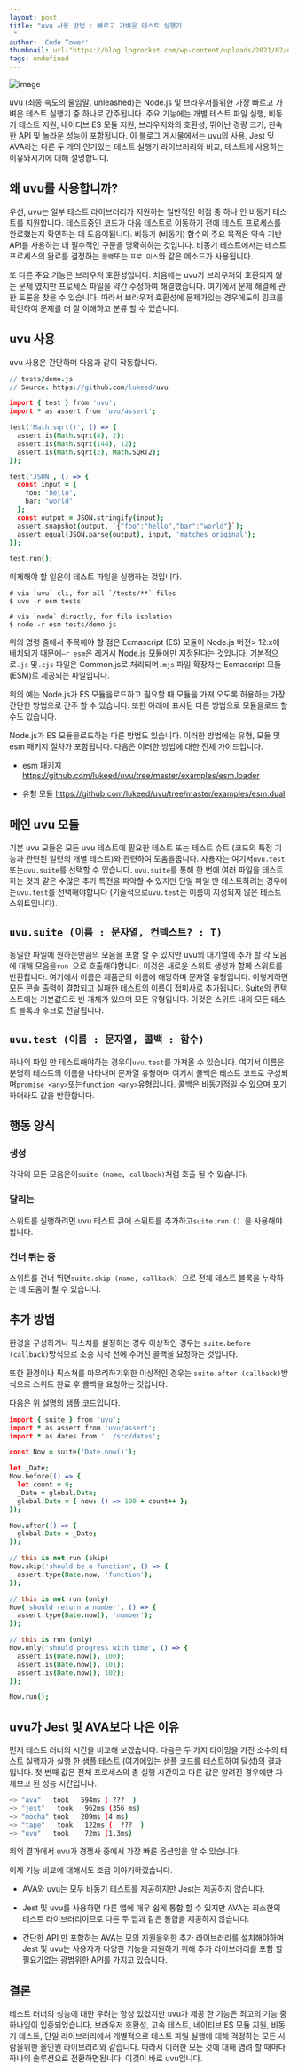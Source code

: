 ```yaml
---
layout: post
title: "uvu 사용 방법 : 빠르고 가벼운 테스트 실행기
 "
author: 'Code Tower'
thumbnail: url("https://blog.logrocket.com/wp-content/uploads/2021/02/uvu.png")
tags: undefined
---
```



![image](https://i0.wp.com/blog.logrocket.com/wp-content/uploads/2021/02/uvu.png?fit=730%2C487&ssl=1)

uvu (최종 속도의 줄임말, unleashed)는 Node.js 및 브라우저를위한 가장 빠르고 가벼운 테스트 실행기 중 하나로 간주됩니다.
 주요 기능에는 개별 테스트 파일 실행, 비동기 테스트 지원, 네이티브 ES 모듈 지원, 브라우저와의 호환성, 뛰어난 경량 크기, 친숙한 API 및 놀라운 성능이 포함됩니다.
 이 블로그 게시물에서는 uvu의 사용, Jest 및 AVA라는 다른 두 개의 인기있는 테스트 실행기 라이브러리와 비교, 테스트에 사용하는 이유와시기에 대해 설명합니다.
 

## 왜 uvu를 사용합니까?
 

우선, uvu는 일부 테스트 라이브러리가 지원하는 일반적인 이점 중 하나 인 비동기 테스트를 지원합니다.
 테스트중인 코드가 다음 테스트로 이동하기 전에 테스트 프로세스를 완료했는지 확인하는 데 도움이됩니다.
 비동기 (비동기) 함수의 주요 목적은 약속 기반 API를 사용하는 데 필수적인 구문을 명확히하는 것입니다.
 비동기 테스트에서는 테스트 프로세스의 완료를 결정하는 `콜백`또는 `프로 미스`와 같은 메소드가 사용됩니다.
 

또 다른 주요 기능은 브라우저 호환성입니다.
 처음에는 uvu가 브라우저와 호환되지 않는 문제 였지만 프로세스 파일을 약간 수정하여 해결했습니다.
 여기에서 문제 해결에 관한 토론을 찾을 수 있습니다.
 따라서 브라우저 호환성에 문제가있는 경우에도이 링크를 확인하여 문제를 더 잘 이해하고 분류 할 수 있습니다.
 

## uvu 사용
 

uvu 사용은 간단하며 다음과 같이 작동합니다.
 

```coffeescript
// tests/demo.js
// Source: https://github.com/lukeed/uvu

import { test } from 'uvu';
import * as assert from 'uvu/assert';

test('Math.sqrt()', () => {
  assert.is(Math.sqrt(4), 2);
  assert.is(Math.sqrt(144), 12);
  assert.is(Math.sqrt(2), Math.SQRT2);
});

test('JSON', () => {
  const input = {
    foo: 'hello',
    bar: 'world'
  };
  const output = JSON.stringify(input);
  assert.snapshot(output, `{"foo":"hello","bar":"world"}`);
  assert.equal(JSON.parse(output), input, 'matches original');
});

test.run();
```

이제해야 할 일은이 테스트 파일을 실행하는 것입니다.
 

```shell
# via `uvu` cli, for all `/tests/**` files
$ uvu -r esm tests

# via `node` directly, for file isolation
$ node -r esm tests/demo.js
```

위의 명령 줄에서 주목해야 할 점은 Ecmascript (ES) 모듈이 Node.js 버전> 12.x에 배치되기 때문에`–r esm`은 레거시 Node.js 모듈에만 지정된다는 것입니다.
 기본적으로`.js` 및`.cjs` 파일은 Common.js로 처리되며`.mjs` 파일 확장자는 Ecmascript 모듈 (ESM)로 제공되는 파일입니다.
 

위의 예는 Node.js가 ES 모듈을로드하고 필요할 때 모듈을 가져 오도록 허용하는 가장 간단한 방법으로 간주 할 수 있습니다.
 또한 아래에 표시된 다른 방법으로 모듈을로드 할 수도 있습니다.
 

Node.js가 ES 모듈을로드하는 다른 방법도 있습니다.
 이러한 방법에는 유형, 모듈 및 esm 패키지 절차가 포함됩니다.
 다음은 이러한 방법에 대한 전체 가이드입니다.
 

- esm 패키지 https://github.com/lukeed/uvu/tree/master/examples/esm.loader
 
- 유형 모듈 https://github.com/lukeed/uvu/tree/master/examples/esm.dual
 

## 메인 uvu 모듈
 

기본 uvu 모듈은 모든 uvu 테스트에 필요한 테스트 또는 테스트 슈트 (코드의 특정 기능과 관련된 일련의 개별 테스트)와 관련하여 도움을줍니다.
 사용자는 여기서`uvu.test` 또는`uvu.suite`를 선택할 수 있습니다.
 `uvu.suite`를 통해 한 번에 여러 파일을 테스트하는 것과 같은 수많은 추가 특전을 파악할 수 있지만 단일 파일 만 테스트하려는 경우에는`uvu.test`를 선택해야합니다 (기술적으로`uvu.test`는 이름이 지정되지 않은 테스트 스위트입니다).
 

## `uvu.suite (이름 : 문자열, 컨텍스트? : T)`
 

동일한 파일에 원하는만큼의 모음을 포함 할 수 있지만 uvu의 대기열에 추가 할 각 모음에 대해 모음을`run `으로 호출해야합니다.
 이것은 새로운 스위트 생성과 함께 스위트를 반환합니다.
 여기에서 이름은 제품군의 이름에 해당하며 문자열 유형입니다.
 이렇게하면 모든 콘솔 출력이 결합되고 실패한 테스트의 이름이 접미사로 추가됩니다.
 Suite의 컨텍스트에는 기본값으로 빈 개체가 있으며 모든 유형입니다.
 이것은 스위트 내의 모든 테스트 블록과 후크로 전달됩니다.
 

## `uvu.test (이름 : 문자열, 콜백 : 함수)`
 

하나의 파일 만 테스트해야하는 경우이`uvu.test`를 가져올 수 있습니다.
 여기서 이름은 분명히 테스트의 이름을 나타내며 문자열 유형이며 여기서 콜백은 테스트 코드로 구성되며`promise <any>`또는`function <any>`유형입니다.
 콜백은 비동기적일 수 있으며 포기하더라도 값을 반환합니다.
 

## 행동 양식
 

### 생성
 

각각의 모든 모음은이`suite (name, callback)`처럼 호출 될 수 있습니다.
 

### 달리는
 

스위트를 실행하려면 uvu 테스트 큐에 스위트를 추가하고`suite.run () `을 사용해야합니다.
 

### 건너 뛰는 중
 

스위트를 건너 뛰면`suite.skip (name, callback) `으로 전체 테스트 블록을 누락하는 데 도움이 될 수 있습니다.
 

## 추가 방법
 

환경을 구성하거나 픽스처를 설정하는 경우 이상적인 경우는 `suite.before (callback)`방식으로 소송 시작 전에 주어진 콜백을 요청하는 것입니다.
 

또한 환경이나 픽스쳐를 마무리하기위한 이상적인 경우는 `suite.after (callback)`방식으로 스위트 완료 후 콜백을 요청하는 것입니다.
 

다음은 위 설명의 샘플 코드입니다.
 

```coffeescript
import { suite } from 'uvu';
import * as assert from 'uvu/assert';
import * as dates from '../src/dates';

const Now = suite('Date.now()');

let _Date;
Now.before(() => {
  let count = 0;
  _Date = global.Date;
  global.Date = { now: () => 100 + count++ };
});

Now.after(() => {
  global.Date = _Date;
});

// this is not run (skip)
Now.skip('should be a function', () => {
  assert.type(Date.now, 'function');
});

// this is not run (only)
Now('should return a number', () => {
  assert.type(Date.now(), 'number');
});

// this is run (only)
Now.only('should progress with time', () => {
  assert.is(Date.now(), 100);
  assert.is(Date.now(), 101);
  assert.is(Date.now(), 102);
});

Now.run();
```

## uvu가 Jest 및 AVA보다 나은 이유
 

먼저 테스트 러너의 시간을 비교해 보겠습니다.
 다음은 두 가지 타이밍을 가진 소수의 테스트 실행자가 실행 한 샘플 테스트 (여기에있는 샘플 코드를 테스트하여 달성)의 결과입니다.
 첫 번째 값은 전체 프로세스의 총 실행 시간이고 다른 값은 알려진 경우에만 자체보고 된 성능 시간입니다.
 

```bash
~> "ava"   took   594ms ( ???  )
~> "jest"   took   962ms (356 ms)
~> "mocha" took   209ms (4 ms)
~> "tape"   took   122ms (  ???  )
~> "uvu"   took    72ms (1.3ms)
```

위의 결과에서 uvu가 경쟁사 중에서 가장 빠른 옵션임을 알 수 있습니다.
 

이제 기능 비교에 대해서도 조금 이야기하겠습니다.
 

- AVA와 uvu는 모두 비동기 테스트를 제공하지만 Jest는 제공하지 않습니다.
 
- Jest 및 uvu를 사용하면 다른 앱에 매우 쉽게 통합 할 수 있지만 AVA는 최소한의 테스트 라이브러리이므로 다른 두 앱과 같은 통합을 제공하지 않습니다.
 
- 간단한 API 만 포함하는 AVA는 모의 지원을위한 추가 라이브러리를 설치해야하며 Jest 및 uvu는 사용자가 다양한 기능을 지원하기 위해 추가 라이브러리를 포함 할 필요가없는 광범위한 API를 가지고 있습니다.
 

## 결론
 

테스트 러너의 성능에 대한 우려는 항상 있었지만 uvu가 제공 한 기능은 최고의 기능 중 하나임이 입증되었습니다.
 브라우저 호환성, 고속 테스트, 네이티브 ES 모듈 지원, 비동기 테스트, 단일 라이브러리에서 개별적으로 테스트 파일 실행에 대해 걱정하는 모든 사람을위한 올인원 라이브러리와 같습니다.
 따라서 이러한 모든 것에 대해 염려 할 때마다 하나의 솔루션으로 전환하면됩니다. 이것이 바로 uvu입니다.
 